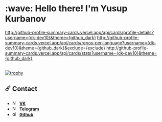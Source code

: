 
<h1 align="left">:wave: Hello there! I'm Yusup Kurbanov</h1>

http://github-profile-summary-cards.vercel.app/api/cards/profile-details?username={dk-dev10}&theme={github_dark}
http://github-profile-summary-cards.vercel.app/api/cards/repos-per-language?username={dk-dev10}&theme={github_dark}&exclude={exclude}
http://github-profile-summary-cards.vercel.app/api/cards/stats?username={dk-dev10}&theme={github_dark}

<br>[![trophy](https://github-profile-trophy.vercel.app/?username=dk-dev10)](https://github.com/dk-dev10/github-profile-trophy)


## ☄️ Contact


- <img src="https://www.ph4.org/_RU/DL/LOGO_ICON/v/vk_.gif" width="15" height="15" alt="Node JS" /> &nbsp;**[VK](https://vk.com/webdev_2210)**
- <img src="https://brandeps.com/logo-download/T/Telegram-logo-vector-01.svg" width="15" height="15" alt="Node JS" /> &nbsp;**[Telegram](https://t.me/dkuba1122)**
- <img src="https://github.githubassets.com/assets/GitHub-Mark-ea2971cee799.png" width="15"  height="15" alt="github" /> &nbsp;**[Github](https://github.com/dk-dev10)**

<br>
